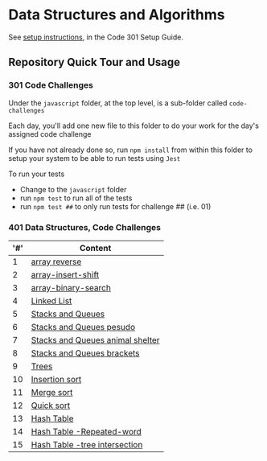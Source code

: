 # Data Structures and Algorithms

See [setup instructions](https://codefellows.github.io/setup-guide/code-301/3-code-challenges), in the Code 301 Setup Guide.

## Repository Quick Tour and Usage

### 301 Code Challenges

Under the `javascript` folder, at the top level, is a sub-folder called `code-challenges`

Each day, you'll add one new file to this folder to do your work for the day's assigned code challenge

If you have not already done so, run `npm install` from within this folder to setup your system to be able to run tests using `Jest`

To run your tests

- Change to the `javascript` folder
- run `npm test` to run all of the tests
- run `npm test ##` to only run tests for challenge ## (i.e. 01)

### 401 Data Structures, Code Challenges

|'#' |  Content |
| ------------ | -------------|
| 1  | [array reverse](./python/code_challenges/array-reverse/README.md)|
| 2  | [array-insert-shift](./python/code_challenges/array-insert-shift/README.md)|
| 3  | [array-binary-search](./python/code_challenges/array-binary-search/README.md)|
| 4  | [Linked List ](./python/linked_list/README.md)|
| 5  | [Stacks and Queues ](./python/stack_and_queue/README.md)|
| 6  | [Stacks and Queues pesudo ](./python/stack_and_queue/README1.md)|
| 7  | [Stacks and Queues animal shelter ](./python/stack_and_queue/README2.md)|
| 8  | [Stacks and Queues brackets ](./python/stack_and_queue/README2.md)|
| 9  | [Trees](./python/trees/README.md)|
| 10  | [Insertion sort](./python/insertion-sort/README.md)|
| 11  | [Merge sort](./python/merge_sort/README.md)|
| 12  | [Quick sort](./python/quick_sort/README.md)|
| 13  | [Hash Table](./python/hash_table/README.md)|
| 14  | [Hash Table -Repeated-word](./python/hash_table/README1.md)|
| 15  | [Hash Table -tree intersection](./python/hash_table/README2.md)|
